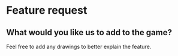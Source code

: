 # Feature request

## What would you like us to add to the game?
Feel free to add any drawings to better explain the feature.

